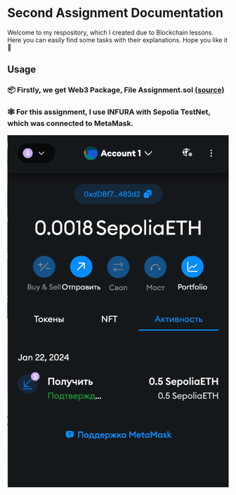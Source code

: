 # Second Assignment Documentation
Welcome to my respository, which I created due to Blockchain lessons. Here you can easily find some tasks with their explanations. Hope you like it🤙
## Usage
### 📦 Firstly, we get Web3 Package, File Assignment.sol [(source)](https://github.com/rahat-limit/blockchain-assignment2/blob/main/package.json)
### 🕸️ For this assignment, I use INFURA with Sepolia TestNet, which was connected to MetaMask.
<p align="center">
  <img src = "https://github.com/rahat-limit/blockchain-assignment2/blob/main/assets/meta_acc.png" width=600>
</p>

### 
